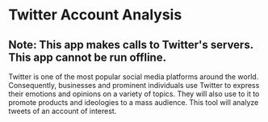 # Twitter Account Analysis

## Note: This app makes calls to Twitter's servers.  This app cannot be run offline.

Twitter is one of the most popular social media platforms around the world.  Consequently, businesses and prominent individuals use Twitter to express their emotions and opinions on a variety of topics.  They will also use to it to promote products and ideologies to a mass audience.  This tool will analyze tweets of an account of interest.
